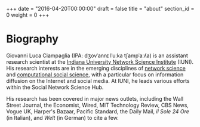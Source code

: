 +++
date = "2016-04-20T00:00:00"
draft = false
title = "about"
section_id = 0
weight = 0
+++

# Biography

Giovanni Luca Ciampaglia (IPA: dʒovˈannɪ lˈuːka tʃampˈaːʎa) is an assistant
research scientist at the [Indiana University Network Science
Institute](http://iuni.iu.edu) (IUNI). His research interests are in the
emerging disciplines of [network
science](//en.wikipedia.org/wiki/Network_science) and [computational social
science](//en.wikipedia.org/wiki/Computational_social_science), with a
particular focus on information diffusion on the Internet and social media. At
IUNI, he leads various efforts within the Social Network Science Hub.

His research has been covered in major news outlets, including the Wall Street
Journal, the Economist, Wired, MIT Technology Review, CBS News, Vogue UK,
Harper's Bazaar, Pacific Standard, the Daily Mail, _il Sole 24 Ore_ (in
Italian), and  _Welt_ (in German) to cite a few. 
